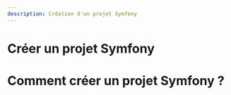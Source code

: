 ```yaml
---
description: Création d'un projet Symfony
---
```


# Créer un projet Symfony

# Comment créer un projet Symfony ?



